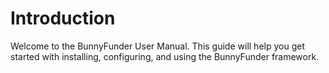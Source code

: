 # Introduction
Welcome to the BunnyFunder User Manual. This guide will help you get started with installing, configuring, and using the BunnyFunder framework.
